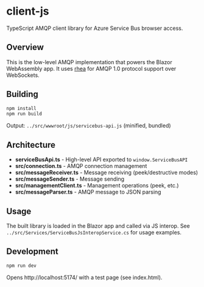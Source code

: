 # client-js

TypeScript AMQP client library for Azure Service Bus browser access.

## Overview

This is the low-level AMQP implementation that powers the Blazor WebAssembly app. It uses [rhea](https://github.com/amqp/rhea) for AMQP 1.0 protocol support over WebSockets.

## Building

```bash
npm install
npm run build
```

Output: `../src/wwwroot/js/servicebus-api.js` (minified, bundled)

## Architecture

- **serviceBusApi.ts** - High-level API exported to `window.ServiceBusAPI`
- **src/connection.ts** - AMQP connection management
- **src/messageReceiver.ts** - Message receiving (peek/destructive modes)
- **src/messageSender.ts** - Message sending
- **src/managementClient.ts** - Management operations (peek, etc.)
- **src/messageParser.ts** - AMQP message to JSON parsing

## Usage

The built library is loaded in the Blazor app and called via JS interop. See `../src/Services/ServiceBusJsInteropService.cs` for usage examples.

## Development

```bash
npm run dev
```

Opens http://localhost:5174/ with a test page (see index.html).
